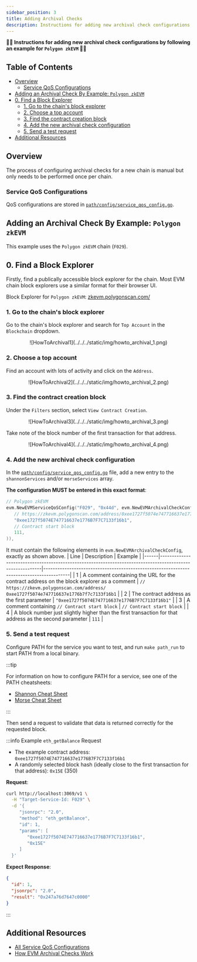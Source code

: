 ```yaml
---
sidebar_position: 3
title: Adding Archival Checks
description: Instructions for adding new archival check configurations
---
```


**🧑‍🎓 Instructions for adding new archival check configurations by following an example for `Polygon zkEVM` 🧑‍🎓**

## Table of Contents <!-- omit in toc -->

- [Overview](#overview)
  - [Service QoS Configurations](#service-qos-configurations)
- [Adding an Archival Check By Example: `Polygon zkEVM`](#adding-an-archival-check-by-example-polygon-zkevm)
- [0. Find a Block Explorer](#0-find-a-block-explorer)
  - [1. Go to the chain's block explorer](#1-go-to-the-chains-block-explorer)
  - [2. Choose a top account](#2-choose-a-top-account)
  - [3. Find the contract creation block](#3-find-the-contract-creation-block)
  - [4. Add the new archival check configuration](#4-add-the-new-archival-check-configuration)
  - [5. Send a test request](#5-send-a-test-request)
- [Additional Resources](#additional-resources)

## Overview

<!-- TODO_MOVE(@commoddity,): Update this section and merge it into JUDGE docs once JUDGE PR is merged -->

The process of configuring archival checks for a new chain is manual but only needs to be performed once per chain.

### Service QoS Configurations

QoS configurations are stored in [`path/config/service_qos_config.go`](https://github.com/buildwithgrove/path/blob/main/config/service_qos_config.go).

## Adding an Archival Check By Example: `Polygon zkEVM`

This example uses the `Polygon zkEVM` chain (`F029`).

## 0. Find a Block Explorer

Firstly, find a publically accessible block explorer for the chain. Most EVM chain block explorers use a similar format for their browser UI.

Block Explorer for `Polygon zkEVM`: [zkevm.polygonscan.com/](https://zkevm.polygonscan.com/)

### 1. Go to the chain's block explorer

Go to the chain's block explorer and search for `Top Account` in the `Blockchain` dropdown.

   <div align="center">
   ![HowToArchival1](../../../static/img/howto_archival_1.png)
   </div>

### 2. Choose a top account

Find an account with lots of activity and click on the `Address`.

   <div align="center">
   ![HowToArchival2](../../../static/img/howto_archival_2.png)
   </div>

### 3. Find the contract creation block

Under the `Filters` section, select `View Contract Creation`.

   <div align="center">
   ![HowToArchival3](../../../static/img/howto_archival_3.png)
   </div>

Take note of the block number of the first transaction for that address.

   <div align="center">
   ![HowToArchival4](../../../static/img/howto_archival_4.png)
   </div>

### 4. Add the new archival check configuration

In the [`path/config/service_qos_config.go`](https://github.com/buildwithgrove/path/blob/main/config/service_qos_config.go) file, add a new entry to the `shannonServices` and/or `morseServices` array.

**The configuration MUST be entered in this exact format**:

```go
// Polygon zkEVM
evm.NewEVMServiceQoSConfig("F029", "0x44d", evm.NewEVMArchivalCheckConfig(
   // https://zkevm.polygonscan.com/address/0xee1727f5074e747716637e1776b7f7c7133f16b1
   "0xee1727f5074E747716637e1776B7F7C7133f16b1",
   // Contract start block
   111,
)),
```

It must contain the following elements in `evm.NewEVMArchivalCheckConfig`, exactly as shown above.
| Line | Description | Example |
|------|----------------------------------------------------------------------------------------------------------|-----------------------------------------------------------------------------------------|
| 1 | A comment containing the URL for the contract address on the block explorer as a comment | `// https://zkevm.polygonscan.com/address/`<br/>`0xee1727f5074e747716637e1776b7f7c7133f16b1` |
| 2 | The contract address as the first parameter | `"0xee1727f5074E747716637e1776B7F7C7133f16b1"` |
| 3 | A comment containing `// Contract start block` | `// Contract start block` |
| 4 | A block number just slightly higher than the first transaction for that address as the second parameter | `111` |

### 5. Send a test request

Configure PATH for the service you want to test, and run `make path_run` to start PATH from a local binary.

:::tip

For information on how to configure PATH for a service, see one of the PATH cheatsheets:

- [Shannon Cheat Sheet](../../develop/path/3_cheatsheet_shannon.md)
- [Morse Cheat Sheet](../../develop/path/4_cheatsheet_morse.md)

:::

Then send a request to validate that data is returned correctly for the requested block.

:::info Example `eth_getBalance` Request

- The example contract address: `0xee1727f5074E747716637e1776B7F7C7133f16b1`
- A randomly selected block hash (ideally close to the first transaction for that address): `0x15E` (350)

**Request**:

```bash
curl http://localhost:3069/v1 \
  -H "Target-Service-Id: F029" \
  -d '{
     "jsonrpc": "2.0",
     "method": "eth_getBalance",
     "id": 1,
     "params": [
        "0xee1727f5074E747716637e1776B7F7C7133f16b1",
        "0x15E"
     ]
  }'
```

**Expect Response**:

```json
{
  "id": 1,
  "jsonrpc": "2.0",
  "result": "0x247a76d7647c0000"
}
```

:::

## Additional Resources

- [All Service QoS Configurations](./1_supported_services.md)
- [How EVM Archival Checks Work](./2_evm_archival.md)
